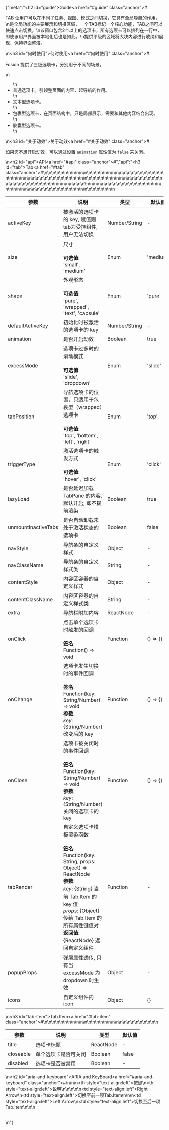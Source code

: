 {"meta":"<h2 id=\"guide\">Guide<a href=\"#guide\" class=\"anchor\">#</a></h2><p>TAB &#x8BA9;&#x7528;&#x6237;&#x53EF;&#x4EE5;&#x5728;&#x4E0D;&#x540C;&#x5B50;&#x4EFB;&#x52A1;&#x3001;&#x89C6;&#x56FE;&#x3001;&#x6A21;&#x5F0F;&#x4E4B;&#x95F4;&#x5207;&#x6362;&#xFF0C;&#x5B83;&#x5177;&#x6709;&#x5168;&#x5C40;&#x5BFC;&#x822A;&#x7684;&#x4F5C;&#x7528;&#xFF0C;\n&#x662F;&#x5168;&#x5C40;&#x529F;&#x80FD;&#x7684;&#x4E3B;&#x8981;&#x5C55;&#x793A;&#x548C;&#x5207;&#x6362;&#x533A;&#x57DF;&#xFF0C;&#x4E00;&#x4E2A;TAB&#x6807;&#x8BB0;&#x4E00;&#x4E2A;&#x6838;&#x5FC3;&#x529F;&#x80FD;&#xFF0C;TAB&#x4E4B;&#x95F4;&#x53EF;&#x4EE5;&#x5FEB;&#x901F;&#x70B9;&#x51FB;&#x5207;&#x6362;&#x3002;\n&#x8BE5;&#x7A97;&#x53E3;&#x5305;&#x542B;2&#x4E2A;&#x4EE5;&#x4E0A;&#x7684;&#x9009;&#x9879;&#x5361;&#xFF0C;&#x6240;&#x6709;&#x9009;&#x9879;&#x5361;&#x53EF;&#x4EE5;&#x6392;&#x5217;&#x5728;&#x4E00;&#x884C;&#x4E2D;&#xFF0C;&#x5373;&#x4F7F;&#x8BE5;&#x7528;&#x6237;&#x754C;&#x9762;&#x88AB;&#x672C;&#x5730;&#x5316;&#x540E;&#x4E5F;&#x662F;&#x5982;&#x6B64;&#x3002;\n&#x63D0;&#x4F9B;&#x5E73;&#x7EA7;&#x7684;&#x533A;&#x57DF;&#x5C06;&#x5927;&#x5757;&#x5185;&#x5BB9;&#x8FDB;&#x884C;&#x6536;&#x7EB3;&#x548C;&#x5C55;&#x73B0;&#xFF0C;&#x4FDD;&#x6301;&#x754C;&#x9762;&#x6574;&#x6D01;&#x3002;</p>\n<h3 id=\"&#x4F55;&#x65F6;&#x4F7F;&#x7528;\">&#x4F55;&#x65F6;&#x4F7F;&#x7528;<a href=\"#&#x4F55;&#x65F6;&#x4F7F;&#x7528;\" class=\"anchor\">#</a></h3><p>Fusion &#x63D0;&#x4F9B;&#x4E86;&#x4E09;&#x7EA7;&#x9009;&#x9879;&#x5361;&#xFF0C;&#x5206;&#x522B;&#x7528;&#x4E8E;&#x4E0D;&#x540C;&#x7684;&#x573A;&#x666F;&#x3002;</p>\n<ul>\n<li>&#x666E;&#x901A;&#x9009;&#x9879;&#x5361;&#xFF0C;&#x5F15;&#x9886;&#x6574;&#x9875;&#x9762;&#x7684;&#x5185;&#x5BB9;&#xFF0C;&#x8D77;&#x5BFC;&#x822A;&#x7684;&#x4F5C;&#x7528;&#x3002;</li>\n<li>&#x6587;&#x672C;&#x578B;&#x9009;&#x9879;&#x5361;&#x3002;</li>\n<li>&#x5305;&#x88F9;&#x578B;&#x9009;&#x9879;&#x5361;&#xFF0C;&#x5728;&#x9875;&#x9762;&#x7ED3;&#x6784;&#x4E2D;&#xFF0C;&#x53EA;&#x662F;&#x5C40;&#x90E8;&#x5C55;&#x793A;&#xFF0C;&#x9700;&#x8981;&#x548C;&#x5176;&#x4ED6;&#x5185;&#x5BB9;&#x7ED3;&#x5408;&#x51FA;&#x73B0;&#x3002;</li>\n<li>&#x80F6;&#x56CA;&#x578B;&#x9009;&#x9879;&#x5361;&#x3002;</li>\n</ul>\n<h3 id=\"&#x5173;&#x4E8E;&#x52A8;&#x6548;\">&#x5173;&#x4E8E;&#x52A8;&#x6548;<a href=\"#&#x5173;&#x4E8E;&#x52A8;&#x6548;\" class=\"anchor\">#</a></h3><p>&#x5982;&#x679C;&#x60A8;&#x4E0D;&#x60F3;&#x5F00;&#x542F;&#x52A8;&#x6548;&#xFF0C;&#x53EF;&#x4EE5;&#x901A;&#x8FC7;&#x8BBE;&#x7F6E; <code>animation</code> &#x5C5E;&#x6027;&#x503C;&#x4E3A; <code>false</code> &#x6765;&#x5173;&#x95ED;&#x3002;</p>\n<h2 id=\"api\">API<a href=\"#api\" class=\"anchor\">#</a></h2>","api":"<h3 id=\"tab\">Tab<a href=\"#tab\" class=\"anchor\">#</a></h3><table>\n<thead>\n<tr>\n<th>&#x53C2;&#x6570;</th>\n<th>&#x8BF4;&#x660E;</th>\n<th>&#x7C7B;&#x578B;</th>\n<th>&#x9ED8;&#x8BA4;&#x503C;</th>\n</tr>\n</thead>\n<tbody>\n<tr>\n<td>activeKey</td>\n<td>&#x88AB;&#x6FC0;&#x6D3B;&#x7684;&#x9009;&#x9879;&#x5361;&#x7684; key, &#x8D4B;&#x503C;&#x5219;tab&#x4E3A;&#x53D7;&#x63A7;&#x7EC4;&#x4EF6;, &#x7528;&#x6237;&#x65E0;&#x6CD5;&#x5207;&#x6362;</td>\n<td>Number/String</td>\n<td>-</td>\n</tr>\n<tr>\n<td>size</td>\n<td>&#x5C3A;&#x5BF8;<br><br><strong>&#x53EF;&#x9009;&#x503C;</strong>:<br>&apos;small&apos;, &apos;medium&apos;</td>\n<td>Enum</td>\n<td>&apos;medium&apos;</td>\n</tr>\n<tr>\n<td>shape</td>\n<td>&#x5916;&#x89C2;&#x5F62;&#x6001;<br><br><strong>&#x53EF;&#x9009;&#x503C;</strong>:<br>&apos;pure&apos;, &apos;wrapped&apos;, &apos;text&apos;, &apos;capsule&apos;</td>\n<td>Enum</td>\n<td>&apos;pure&apos;</td>\n</tr>\n<tr>\n<td>defaultActiveKey</td>\n<td>&#x521D;&#x59CB;&#x5316;&#x65F6;&#x88AB;&#x6FC0;&#x6D3B;&#x7684;&#x9009;&#x9879;&#x5361;&#x7684; key</td>\n<td>Number/String</td>\n<td>-</td>\n</tr>\n<tr>\n<td>animation</td>\n<td>&#x662F;&#x5426;&#x5F00;&#x542F;&#x52A8;&#x6548;</td>\n<td>Boolean</td>\n<td>true</td>\n</tr>\n<tr>\n<td>excessMode</td>\n<td>&#x9009;&#x9879;&#x5361;&#x8FC7;&#x591A;&#x65F6;&#x7684;&#x6ED1;&#x52A8;&#x6A21;&#x5F0F;<br><br><strong>&#x53EF;&#x9009;&#x503C;</strong>:<br>&apos;slide&apos;, &apos;dropdown&apos;</td>\n<td>Enum</td>\n<td>&apos;slide&apos;</td>\n</tr>\n<tr>\n<td>tabPosition</td>\n<td>&#x5BFC;&#x822A;&#x9009;&#x9879;&#x5361;&#x7684;&#x4F4D;&#x7F6E;&#xFF0C;&#x53EA;&#x9002;&#x7528;&#x4E8E;&#x5305;&#x88F9;&#x578B;&#xFF08;wrapped&#xFF09;&#x9009;&#x9879;&#x5361;<br><br><strong>&#x53EF;&#x9009;&#x503C;</strong>:<br>&apos;top&apos;, &apos;bottom&apos;, &apos;left&apos;, &apos;right&apos;</td>\n<td>Enum</td>\n<td>&apos;top&apos;</td>\n</tr>\n<tr>\n<td>triggerType</td>\n<td>&#x6FC0;&#x6D3B;&#x9009;&#x9879;&#x5361;&#x7684;&#x89E6;&#x53D1;&#x65B9;&#x5F0F;<br><br><strong>&#x53EF;&#x9009;&#x503C;</strong>:<br>&apos;hover&apos;, &apos;click&apos;</td>\n<td>Enum</td>\n<td>&apos;click&apos;</td>\n</tr>\n<tr>\n<td>lazyLoad</td>\n<td>&#x662F;&#x5426;&#x5EF6;&#x8FDF;&#x52A0;&#x8F7D; TabPane &#x7684;&#x5185;&#x5BB9;, &#x9ED8;&#x8BA4;&#x5F00;&#x542F;, &#x5373;&#x4E0D;&#x63D0;&#x524D;&#x6E32;&#x67D3;</td>\n<td>Boolean</td>\n<td>true</td>\n</tr>\n<tr>\n<td>unmountInactiveTabs</td>\n<td>&#x662F;&#x5426;&#x81EA;&#x52A8;&#x5378;&#x8F7D;&#x672A;&#x5904;&#x4E8E;&#x6FC0;&#x6D3B;&#x72B6;&#x6001;&#x7684;&#x9009;&#x9879;&#x5361;</td>\n<td>Boolean</td>\n<td>false</td>\n</tr>\n<tr>\n<td>navStyle</td>\n<td>&#x5BFC;&#x822A;&#x6761;&#x7684;&#x81EA;&#x5B9A;&#x4E49;&#x6837;&#x5F0F;</td>\n<td>Object</td>\n<td>-</td>\n</tr>\n<tr>\n<td>navClassName</td>\n<td>&#x5BFC;&#x822A;&#x6761;&#x7684;&#x81EA;&#x5B9A;&#x4E49;&#x6837;&#x5F0F;&#x7C7B;</td>\n<td>String</td>\n<td>-</td>\n</tr>\n<tr>\n<td>contentStyle</td>\n<td>&#x5185;&#x5BB9;&#x533A;&#x5BB9;&#x5668;&#x7684;&#x81EA;&#x5B9A;&#x4E49;&#x6837;&#x5F0F;</td>\n<td>Object</td>\n<td>-</td>\n</tr>\n<tr>\n<td>contentClassName</td>\n<td>&#x5185;&#x5BB9;&#x533A;&#x5BB9;&#x5668;&#x7684;&#x81EA;&#x5B9A;&#x4E49;&#x6837;&#x5F0F;&#x7C7B;</td>\n<td>String</td>\n<td>-</td>\n</tr>\n<tr>\n<td>extra</td>\n<td>&#x5BFC;&#x822A;&#x680F;&#x9644;&#x52A0;&#x5185;&#x5BB9;</td>\n<td>ReactNode</td>\n<td>-</td>\n</tr>\n<tr>\n<td>onClick</td>\n<td>&#x70B9;&#x51FB;&#x5355;&#x4E2A;&#x9009;&#x9879;&#x5361;&#x65F6;&#x89E6;&#x53D1;&#x7684;&#x56DE;&#x8C03;<br><br><strong>&#x7B7E;&#x540D;</strong>:<br>Function() =&gt; void</td>\n<td>Function</td>\n<td>() =&gt; {}</td>\n</tr>\n<tr>\n<td>onChange</td>\n<td>&#x9009;&#x9879;&#x5361;&#x53D1;&#x751F;&#x5207;&#x6362;&#x65F6;&#x7684;&#x4E8B;&#x4EF6;&#x56DE;&#x8C03;<br><br><strong>&#x7B7E;&#x540D;</strong>:<br>Function(key: String/Number) =&gt; void<br><strong>&#x53C2;&#x6570;</strong>:<br><em>key</em>: {String/Number} &#x6539;&#x53D8;&#x540E;&#x7684; key</td>\n<td>Function</td>\n<td>() =&gt; {}</td>\n</tr>\n<tr>\n<td>onClose</td>\n<td>&#x9009;&#x9879;&#x5361;&#x88AB;&#x5173;&#x95ED;&#x65F6;&#x7684;&#x4E8B;&#x4EF6;&#x56DE;&#x8C03;<br><br><strong>&#x7B7E;&#x540D;</strong>:<br>Function(key: String/Number) =&gt; void<br><strong>&#x53C2;&#x6570;</strong>:<br><em>key</em>: {String/Number} &#x5173;&#x95ED;&#x7684;&#x9009;&#x9879;&#x5361;&#x7684; key</td>\n<td>Function</td>\n<td>() =&gt; {}</td>\n</tr>\n<tr>\n<td>tabRender</td>\n<td>&#x81EA;&#x5B9A;&#x4E49;&#x9009;&#x9879;&#x5361;&#x6A21;&#x677F;&#x6E32;&#x67D3;&#x51FD;&#x6570;<br><br><strong>&#x7B7E;&#x540D;</strong>:<br>Function(key: String, props: Object) =&gt; ReactNode<br><strong>&#x53C2;&#x6570;</strong>:<br><em>key</em>: {String} &#x5F53;&#x524D; Tab.Item &#x7684; key &#x503C;<br><em>props</em>: {Object} &#x4F20;&#x7ED9; Tab.Item &#x7684;&#x6240;&#x6709;&#x5C5E;&#x6027;&#x952E;&#x503C;&#x5BF9;<br><strong>&#x8FD4;&#x56DE;&#x503C;</strong>:<br>{ReactNode} &#x8FD4;&#x56DE;&#x81EA;&#x5B9A;&#x4E49;&#x7EC4;&#x4EF6;<br></td>\n<td>Function</td>\n<td>-</td>\n</tr>\n<tr>\n<td>popupProps</td>\n<td>&#x5F39;&#x5C42;&#x5C5E;&#x6027;&#x900F;&#x4F20;, &#x53EA;&#x6709;&#x5F53; excessMode &#x4E3A; dropdown &#x65F6;&#x751F;&#x6548;</td>\n<td>Object</td>\n<td>-</td>\n</tr>\n<tr>\n<td>icons</td>\n<td>&#x81EA;&#x5B9A;&#x4E49;&#x7EC4;&#x4EF6;&#x5185; icon</td>\n<td>Object</td>\n<td>{}</td>\n</tr>\n</tbody>\n</table>\n<h3 id=\"tab-item\">Tab.Item<a href=\"#tab-item\" class=\"anchor\">#</a></h3><table>\n<thead>\n<tr>\n<th>&#x53C2;&#x6570;</th>\n<th>&#x8BF4;&#x660E;</th>\n<th>&#x7C7B;&#x578B;</th>\n<th>&#x9ED8;&#x8BA4;&#x503C;</th>\n</tr>\n</thead>\n<tbody>\n<tr>\n<td>title</td>\n<td>&#x9009;&#x9879;&#x5361;&#x6807;&#x9898;</td>\n<td>ReactNode</td>\n<td>-</td>\n</tr>\n<tr>\n<td>closeable</td>\n<td>&#x5355;&#x4E2A;&#x9009;&#x9879;&#x5361;&#x662F;&#x5426;&#x53EF;&#x5173;&#x95ED;</td>\n<td>Boolean</td>\n<td>false</td>\n</tr>\n<tr>\n<td>disabled</td>\n<td>&#x9009;&#x9879;&#x5361;&#x662F;&#x5426;&#x88AB;&#x7981;&#x7528;</td>\n<td>Boolean</td>\n<td>-</td>\n</tr>\n</tbody>\n</table>\n<h2 id=\"aria-and-keyboard\">ARIA and KeyBoard<a href=\"#aria-and-keyboard\" class=\"anchor\">#</a></h2><table>\n<thead>\n<tr>\n<th style=\"text-align:left\">&#x6309;&#x952E;</th>\n<th style=\"text-align:left\">&#x8BF4;&#x660E;</th>\n</tr>\n</thead>\n<tbody>\n<tr>\n<td style=\"text-align:left\">Right Arrow</td>\n<td style=\"text-align:left\">&#x5207;&#x6362;&#x81F3;&#x524D;&#x4E00;&#x9879;Tab.Item</td>\n</tr>\n<tr>\n<td style=\"text-align:left\">Left Arrow</td>\n<td style=\"text-align:left\">&#x5207;&#x6362;&#x81F3;&#x540E;&#x4E00;&#x9879;Tab.Item</td>\n</tr>\n</tbody>\n</table>\n"}